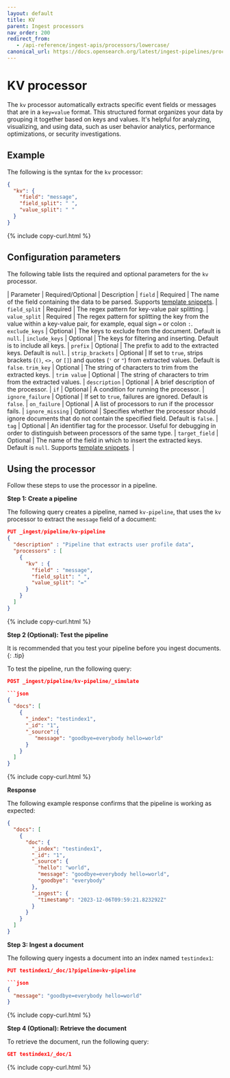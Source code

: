 ```yaml
---
layout: default
title: KV
parent: Ingest processors
nav_order: 200
redirect_from:
   - /api-reference/ingest-apis/processors/lowercase/
canonical_url: https://docs.opensearch.org/latest/ingest-pipelines/processors/kv/
---
```


# KV processor

The `kv` processor automatically extracts specific event fields or messages that are in a `key=value` format. This structured format organizes your data by grouping it together based on keys and values. It's helpful for analyzing, visualizing, and using data, such as user behavior analytics, performance optimizations, or security investigations. 

## Example

The following is the syntax for the `kv` processor: 

```json
{
  "kv": {
    "field": "message",
    "field_split": " ",
    "value_split": " "
  }
}
```
{% include copy-curl.html %}

## Configuration parameters

The following table lists the required and optional parameters for the `kv` processor.

| Parameter  | Required/Optional  | Description  |
`field`  | Required  | The name of the field containing the data to be parsed. Supports [template snippets]({{site.url}}{{site.baseurl}}/ingest-pipelines/create-ingest/#template-snippets). |
`field_split` | Required | The regex pattern for key-value pair splitting. |
`value_split` | Required | The regex pattern for splitting the key from the value within a key-value pair, for example, equal sign `=` or colon `:`.
`exclude_keys` | Optional | The keys to exclude from the document. Default is `null`. |
`include_keys` | Optional | The keys for filtering and inserting. Default is to include all keys. |
`prefix` | Optional | The prefix to add to the extracted keys. Default is `null`. |
`strip_brackets` | Optional | If set to `true`, strips brackets (`()`, `<>,` or `[]`) and quotes (`'` or `"`) from extracted values. Default is `false`.
`trim_key` | Optional | The string of characters to trim from the extracted keys. | 
`trim value` | Optional | The string of characters to trim from the extracted values. |
`description`  | Optional  | A brief description of the processor.  |
`if` | Optional | A condition for running the processor. |
`ignore_failure` | Optional | If set to `true`, failures are ignored. Default is `false`. |
`on_failure` | Optional | A list of processors to run if the processor fails. |
`ignore_missing`  | Optional  | Specifies whether the processor should ignore documents that do not contain the specified field. Default is `false`.  |
`tag` | Optional | An identifier tag for the processor. Useful for debugging in order to distinguish between processors of the same type. |
`target_field`  | Optional  | The name of the field in which to insert the extracted keys. Default is `null`. Supports [template snippets]({{site.url}}{{site.baseurl}}/ingest-pipelines/create-ingest/#template-snippets). |

## Using the processor

Follow these steps to use the processor in a pipeline.

**Step 1: Create a pipeline**

The following query creates a pipeline, named `kv-pipeline`, that uses the `kv` processor to extract the `message` field of a document:

```json
PUT _ingest/pipeline/kv-pipeline
{
  "description" : "Pipeline that extracts user profile data",
  "processors" : [
    {
      "kv" : {
        "field" : "message",
        "field_split": " ",
        "value_split": "="
      }
    }
  ]
}
```
{% include copy-curl.html %}

**Step 2 (Optional): Test the pipeline**

It is recommended that you test your pipeline before you ingest documents.
{: .tip}

To test the pipeline, run the following query:

```json
POST _ingest/pipeline/kv-pipeline/_simulate

```json
{  
  "docs": [  
    {  
      "_index": "testindex1",  
      "_id": "1",  
      "_source":{  
         "message": "goodbye=everybody hello=world"  
      }  
    }  
  ]  
}
```
{% include copy-curl.html %}

**Response**

The following example response confirms that the pipeline is working as expected:

```json
{  
  "docs": [  
    {  
      "doc": {  
        "_index": "testindex1",  
        "_id": "1",  
        "_source": {  
          "hello": "world",  
          "message": "goodbye=everybody hello=world",  
          "goodbye": "everybody"  
        },  
        "_ingest": {  
          "timestamp": "2023-12-06T09:59:21.823292Z"  
        }  
      }  
    }  
  ]  
}
```

**Step 3: Ingest a document**

The following query ingests a document into an index named `testindex1`:

```json
PUT testindex1/_doc/1?pipeline=kv-pipeline

```json
{  
  "message": "goodbye=everybody hello=world"  
}  
```
{% include copy-curl.html %}

**Step 4 (Optional): Retrieve the document**

To retrieve the document, run the following query:

```json
GET testindex1/_doc/1
```
{% include copy-curl.html %}
